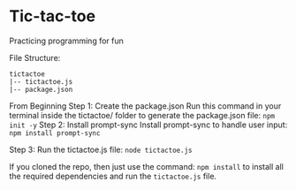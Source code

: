 # Tic-tac-toe
Practicing programming for fun

File Structure:
```
tictactoe
|-- tictactoe.js
|-- package.json
```
From Beginning
Step 1: Create the package.json
Run this command in your terminal inside the tictactoe/ folder to generate the package.json file:
```npm init -y```
Step 2: Install prompt-sync
Install prompt-sync to handle user input:
```npm install prompt-sync```

Step 3: Run the tictactoe.js file:
```node tictactoe.js```

If you cloned the repo, then just use the command: ```npm install``` to install all the required dependencies and run the ```tictactoe.js``` file.
